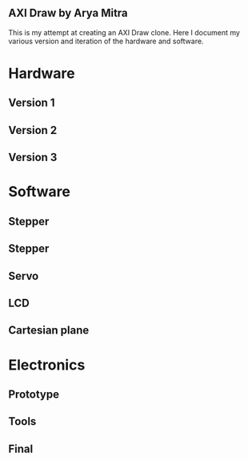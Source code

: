 ## AXI Draw by Arya Mitra

This is my attempt at creating an AXI Draw clone. Here I document my various version and iteration of the hardware and software.

# Hardware

## Version 1

## Version 2

## Version 3

# Software

## Stepper

## Stepper

## Servo

## LCD

## Cartesian plane

# Electronics

## Prototype

## Tools

## Final
